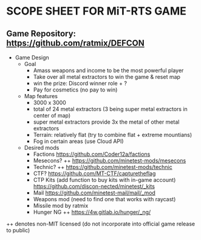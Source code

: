 # SCOPE SHEET FOR MiT-RTS GAME

## Game Repository: https://github.com/ratmix/DEFCON

* Game Design
  * Goal
    * Amass weapons and income to be the most powerful player
    * Take over all metal extractors to win the game & reset map
    * win the prize: Discord winner role + ?
    * Pay for cosmetics (no pay to win)
  * Map features
     * 3000 x 3000
     * total of 24 metal extractors (3 being super metal extractors in center of map)
     * super metal extractors provide 3x the metal of other metal extractors
     * Terrain: relatively flat (try to combine flat + extreme mountians)
     * Fog in certain areas (use Cloud API)
  * Desired mods
    * Factions https://github.com/Coder12a/factions
    * Mesecons? ++   https://github.com/minetest-mods/mesecons
    * Technic? ++  https://github.com/minetest-mods/technic
    * CTF?   https://github.com/MT-CTF/capturetheflag
    * CTP Kits (add function to buy kits with in-game account)   https://github.com/discon-nected/minetest/_kits
    * Mail https://github.com/minetest-mail/mail/_mod
    * Weapons mod (need to find one that works with raycast)
    * Missile mod by ratmix
    * Hunger NG ++   https://4w.gitlab.io/hunger/_ng/










++ denotes non-MIT licensed (do not incorporate into official game release to public)
